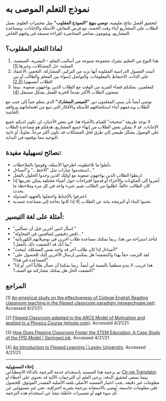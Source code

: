 <!--
CO_OP_TRANSLATOR_METADATA:
{
  "original_hash": "012bbd19f13171be32ac9ba21d4186c2",
  "translation_date": "2025-08-26T21:17:55+00:00",
  "source_file": "recommended-learning-model.md",
  "language_code": "ar"
}
-->
# نموذج التعلم الموصى به

لتحقيق أفضل نتائج تعليمية، **نوصي بنهج "النموذج المقلوب"** مثل مختبرات العلوم: يعمل الطلاب على المشاريع أثناء وقت الحصة، مع فرص للنقاش، الأسئلة والإجابات، ومساعدة المشاريع، ويقومون بعناصر المحاضرة كقراءة مسبقة في وقتهم الخاص.

## لماذا التعلم المقلوب؟

1. هذا النوع من التعليم يشرك مجموعة متنوعة من أساليب التعلم – البصرية، السمعية، العملية، حل المشكلات، وغيرها.[[1]](../..)
2. أثبتت الفصول الدراسية المقلوبة أنها تزيد من التركيز، المشاركة، التحفيز، الاعتماد على الذات، الاحتفاظ بالمعلومات، والتواصل (سواء بين المعلم والطالب أو بين الطلاب أنفسهم).[[2,3]](../..)
3. كمعلمين، يمكنكم قضاء المزيد من الوقت مع الطلاب الذين يواجهون صعوبة، بينما تمنحون الطلاب الأكثر تقدماً الحرية للعمل بشكل مستقل.[[4]](../..)

نوصي أيضاً بأن يتبنى المعلمون دور **"الميسر المشارك"** الذي يتعلم جنباً إلى جنب مع الطلاب ويدعمهم أثناء استكشافهم للأسئلة والأفكار التي تنبع من اهتماماتهم ورؤاهم الخاصة.

لا توجد طريقة "صحيحة" للقيام بالأشياء هنا. في بعض الأحيان، لن تكون لديكم جميع الإجابات. قد لا يتمكن بعض الطلاب من إنهاء جميع المشاريع. هدفكم هو مساعدة الطلاب على الوصول بشكل طبيعي إلى طرق لحل المشكلات قد تكون أكثر مرحاً، تعاوناً، أو ذاتية التوجيه مما توقعوه في البداية.

## نصائح تسهيلية مفيدة:

* تأملوا ما تلاحظونه، اطرحوا الأسئلة، وقوموا بالملاحظات.
* استخدموا عبارات مثل "ألاحظ..." و"أتساءل..."
* اربطوا الطلاب الذين يواجهون صعوبة مع أولئك الذين وجدوا الحلول بالفعل.
* أشروا إلى المكونات والأجزاء أو قدموا اقتراحات حول أشياء مختلفة يمكن تجربتها إذا كان الطالب عالقاً. اطلبوا من الطالب تغيير شيء واحد في كل مرة وملاحظة ما يحدث.
* اعترفوا بالإحباط واحتفلوا بالجهود المبذولة.
* تجنبوا البناء أو البرمجة نيابة عن الطلاب، إلا إذا كانوا بحاجة إلى مساعدة جسدية.

## أمثلة على لغة التيسير:

* "اسأل اثنين آخرين قبل أن تسألني."
* "اقضِ دقيقتين إضافيتين في المحاولة..."
* "لنأخذ استراحة من هذا. ربما يمكنك مساعدة طلاب آخرين في توصيلاتهم الكهربائية بما أنك قد اكتشفت ذلك بالفعل؟"
* "أتساءل إذا كان طالب آخر قد واجه نفس المشكلة. لنبحث!"
* "لقد التزمت حقاً بهذا واكتشفته! هل يمكنني إرسال الآخرين إليك للحصول على المساعدة في هذا؟"
* "هذا غريب، لا يبدو منطقياً بالنسبة لي أيضاً. ربما يمكننا أن نسأل طالباً آخر، أو إذا اكتشفت الحل هل يمكنك مشاركته مع الصف؟"

## المراجع

[1] [An empirical study on the effectiveness of College English Reading classroom teaching in the flipped classroom paradigm (researchgate.net)](https://www.researchgate.net/publication/322264495_An_empirical_study_on_the_effectiveness_of_College_English_Reading_classroom_teaching_in_the_flipped_classroom_paradigm). Accessed 4/21/21.

[2] [Flipped Classroom adapted to the ARCS Model of Motivation and applied to a Physics Course (ejmste.com)](https://www.ejmste.com/article/flipped-classroom-adapted-to-the-arcs-model-of-motivation-and-applied-to-a-physics-course-4562). Accessed 4/21/21.

[3] [How Does Flipping Classroom Foster the STEM Education: A Case Study of the FPD Model | SpringerLink](https://link.springer.com/article/10.1007/s10758-020-09443-9). Accessed 4/21/21

[4] [An Introduction to Flipped Learning | Lesley University](https://lesley.edu/article/an-introduction-to-flipped-learning#:~:text=An%20Introduction%20to%20Flipped%20Learning.%20Flipped%20learning%20is,advancements%20in%20the%20modern%20classroom%20is%20flipped%20learning.). Accessed 4/21/21.

---

**إخلاء المسؤولية**:  
تم ترجمة هذا المستند باستخدام خدمة الترجمة بالذكاء الاصطناعي [Co-op Translator](https://github.com/Azure/co-op-translator). بينما نسعى لتحقيق الدقة، يرجى العلم أن الترجمات الآلية قد تحتوي على أخطاء أو معلومات غير دقيقة. يجب اعتبار المستند الأصلي بلغته الأصلية المصدر الموثوق. للحصول على معلومات حاسمة، يُوصى بالاستعانة بترجمة بشرية احترافية. نحن غير مسؤولين عن أي سوء فهم أو تفسيرات خاطئة تنشأ عن استخدام هذه الترجمة.